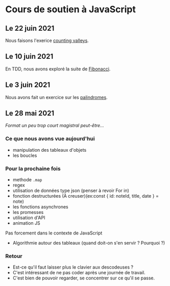 # Cours de soutien à JavaScript

## Le 22 juin 2021

Nous faisons l'exerice [counting valleys](/counting-valleys).

## Le 10 juin 2021

En TDD, nous avons exploré la suite de [Fibonacci](fibonacci/).

## Le 3 juin 2021

Nous avons fait un exercice sur les [palindromes](palindrome/).

## Le 28 mai 2021

_Format un peu trop court magistral peut-être..._

### Ce que nous avons vue aujourd'hui

- manipulation des tableaux d'objets
- les boucles

### Pour la prochaine fois

- methode `.map`
- regex
- utilisation de données type json (penser à revoir For in)
- fonction destructurées (À creuser)(ex:const { id: noteId, title, date } = note)
- les fonctions asynchrones
- les promesses
- utilisation d'API
- animation JS

Pas forcement dans le contexte de JavaScript

- Algorithmie autour des tableaux (quand doit-on s'en servir ? Pourquoi ?)

### Retour

- Est-ce qu'il faut laisser plus le clavier aux descodeuses ?
- C'est intéressant de ne pas coder après une journée de travail.
- C'est bien de pouvoir regarder, se concentrer sur ce qu'il se passe.



